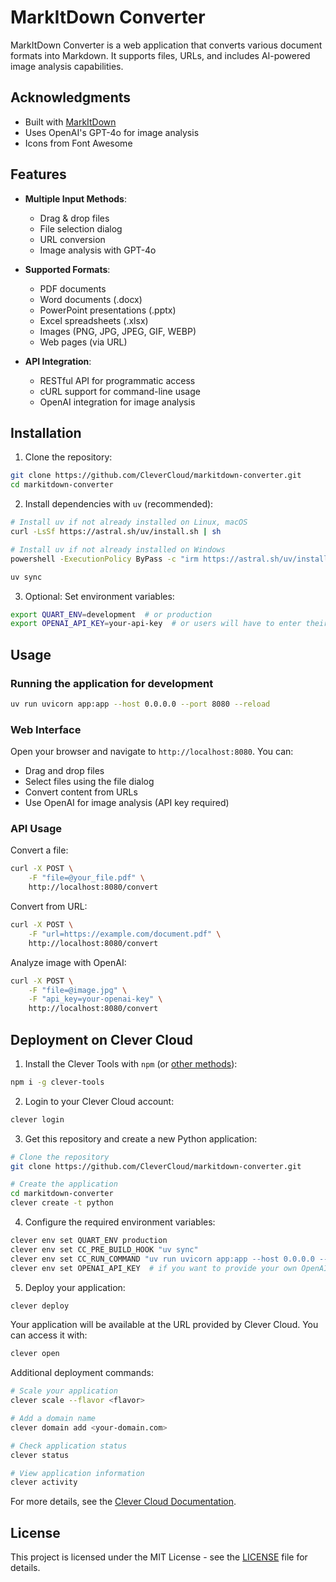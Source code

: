 # MarkItDown Converter

MarkItDown Converter is a web application that converts various document formats into Markdown. It supports files, URLs, and includes AI-powered image analysis capabilities.

## Acknowledgments

- Built with [MarkItDown](https://github.com/path/to/markitdown)
- Uses OpenAI's GPT-4o for image analysis
- Icons from Font Awesome

## Features

- **Multiple Input Methods**:
  - Drag & drop files
  - File selection dialog
  - URL conversion
  - Image analysis with GPT-4o

- **Supported Formats**:
  - PDF documents
  - Word documents (.docx)
  - PowerPoint presentations (.pptx)
  - Excel spreadsheets (.xlsx)
  - Images (PNG, JPG, JPEG, GIF, WEBP)
  - Web pages (via URL)

- **API Integration**:
  - RESTful API for programmatic access
  - cURL support for command-line usage
  - OpenAI integration for image analysis

## Installation

1. Clone the repository:
```bash
git clone https://github.com/CleverCloud/markitdown-converter.git
cd markitdown-converter
```

2. Install dependencies with `uv` (recommended):
```bash
# Install uv if not already installed on Linux, macOS
curl -LsSf https://astral.sh/uv/install.sh | sh

# Install uv if not already installed on Windows
powershell -ExecutionPolicy ByPass -c "irm https://astral.sh/uv/install.ps1 | iex"

uv sync
```

3. Optional: Set environment variables:
```bash
export QUART_ENV=development  # or production
export OPENAI_API_KEY=your-api-key  # or users will have to enter their own
```

## Usage

### Running the application for development

```bash
uv run uvicorn app:app --host 0.0.0.0 --port 8080 --reload
```

### Web Interface

Open your browser and navigate to `http://localhost:8080`. You can:
- Drag and drop files
- Select files using the file dialog
- Convert content from URLs
- Use OpenAI for image analysis (API key required)

### API Usage

Convert a file:
```bash
curl -X POST \
    -F "file=@your_file.pdf" \
    http://localhost:8080/convert
```

Convert from URL:
```bash
curl -X POST \
    -F "url=https://example.com/document.pdf" \
    http://localhost:8080/convert
```

Analyze image with OpenAI:
```bash
curl -X POST \
    -F "file=@image.jpg" \
    -F "api_key=your-openai-key" \
    http://localhost:8080/convert
```
## Deployment on Clever Cloud

1. Install the Clever Tools with `npm` (or [other methods](https://github.com/CleverCloud/clever-tools?tab=readme-ov-file#installation)):
```bash
npm i -g clever-tools
```

2. Login to your Clever Cloud account:
```bash
clever login
```

3. Get this repository and create a new Python application:
```bash
# Clone the repository
git clone https://github.com/CleverCloud/markitdown-converter.git

# Create the application
cd markitdown-converter
clever create -t python
```

4. Configure the required environment variables:
```bash
clever env set QUART_ENV production
clever env set CC_PRE_BUILD_HOOK "uv sync"
clever env set CC_RUN_COMMAND "uv run uvicorn app:app --host 0.0.0.0 --port 9000 --workers 4"
clever env set OPENAI_API_KEY  # if you want to provide your own OpenAI API key
```

5. Deploy your application:
```bash
clever deploy
```

Your application will be available at the URL provided by Clever Cloud. You can access it with:
```bash
clever open
```

Additional deployment commands:
```bash
# Scale your application
clever scale --flavor <flavor>

# Add a domain name
clever domain add <your-domain.com>

# Check application status
clever status

# View application information
clever activity
```

For more details, see the [Clever Cloud Documentation](https://developers.clever-cloud.com/doc).

## License

This project is licensed under the MIT License - see the [LICENSE](LICENSE) file for details.
